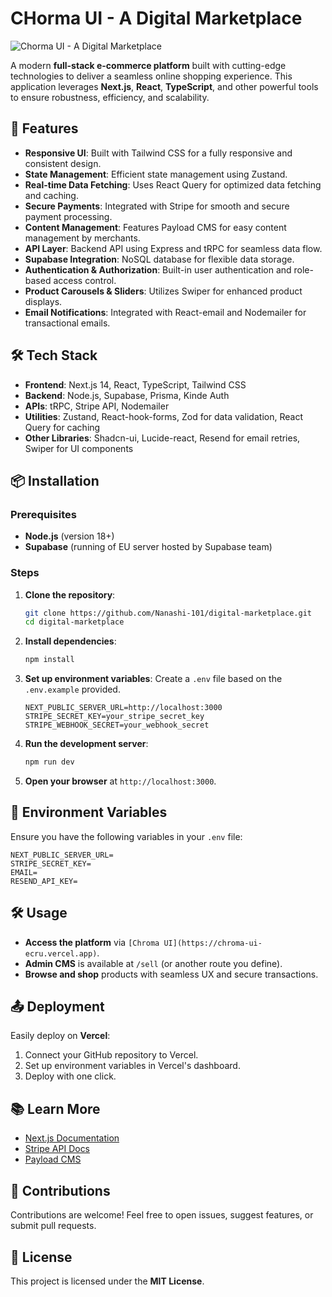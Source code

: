# CHorma UI - A Digital Marketplace

![Chorma UI - A Digital Marketplace](https://github.com/user-attachments/assets/9d9aac12-1a38-4012-ac7e-540002caf1d3) 

A modern **full-stack e-commerce platform** built with cutting-edge technologies to deliver a seamless online shopping experience. This application leverages **Next.js**, **React**, **TypeScript**, and other powerful tools to ensure robustness, efficiency, and scalability.

## 🚀 Features

- **Responsive UI**: Built with Tailwind CSS for a fully responsive and consistent design.
- **State Management**: Efficient state management using Zustand.
- **Real-time Data Fetching**: Uses React Query for optimized data fetching and caching.
- **Secure Payments**: Integrated with Stripe for smooth and secure payment processing.
- **Content Management**: Features Payload CMS for easy content management by merchants.
- **API Layer**: Backend API using Express and tRPC for seamless data flow.
- **Supabase Integration**: NoSQL database for flexible data storage.
- **Authentication & Authorization**: Built-in user authentication and role-based access control.
- **Product Carousels & Sliders**: Utilizes Swiper for enhanced product displays.
- **Email Notifications**: Integrated with React-email and Nodemailer for transactional emails.

## 🛠️ Tech Stack

- **Frontend**: Next.js 14, React, TypeScript, Tailwind CSS
- **Backend**: Node.js, Supabase, Prisma, Kinde Auth 
- **APIs**: tRPC, Stripe API, Nodemailer
- **Utilities**: Zustand, React-hook-forms, Zod for data validation, React Query for caching
- **Other Libraries**: Shadcn-ui, Lucide-react, Resend for email retries, Swiper for UI components

## 📦 Installation

### Prerequisites
- **Node.js** (version 18+)
- **Supabase** (running of EU server hosted by Supabase team)

### Steps
1. **Clone the repository**:
   ```bash
   git clone https://github.com/Nanashi-101/digital-marketplace.git
   cd digital-marketplace
   ```

2. **Install dependencies**:
   ```bash
   npm install
   ```

3. **Set up environment variables**: Create a `.env` file based on the `.env.example` provided.
   ```env
   NEXT_PUBLIC_SERVER_URL=http://localhost:3000
   STRIPE_SECRET_KEY=your_stripe_secret_key
   STRIPE_WEBHOOK_SECRET=your_webhook_secret
   ```

4. **Run the development server**:
   ```bash
   npm run dev
   ```

5. **Open your browser** at `http://localhost:3000`.

## 🔧 Environment Variables

Ensure you have the following variables in your `.env` file:

```env
NEXT_PUBLIC_SERVER_URL=
STRIPE_SECRET_KEY=
EMAIL=
RESEND_API_KEY=
```

## 🛠️ Usage

- **Access the platform** via `[Chroma UI](https://chroma-ui-ecru.vercel.app)`.
- **Admin CMS** is available at `/sell` (or another route you define).
- **Browse and shop** products with seamless UX and secure transactions.

## 📤 Deployment

Easily deploy on **Vercel**:
1. Connect your GitHub repository to Vercel.
2. Set up environment variables in Vercel's dashboard.
3. Deploy with one click.

## 📚 Learn More

- [Next.js Documentation](https://nextjs.org/docs)
- [Stripe API Docs](https://stripe.com/docs/api)
- [Payload CMS](https://payloadcms.com/docs)

## 🤝 Contributions

Contributions are welcome! Feel free to open issues, suggest features, or submit pull requests.

## 📄 License

This project is licensed under the **MIT License**.
